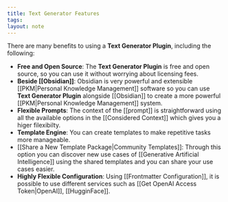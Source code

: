 ```yaml
---
title: Text Generator Features
tags: 
layout: note 
---
```

There are many benefits to using a **Text Generator Plugin**, including the following:

* **Free and Open Source**: The **Text Generator Plugin** is free and open source, so you can use it without worrying about licensing fees.
* **Beside [[Obsidian]]**: Obsidian is very powerful and extensible [[PKM|Personal Knowledge Management]] software so you can use **Text Generator Plugin** alongside [[Obsidian]] to create a more powerful  [[PKM|Personal Knowledge Management]] system.
* **Flexible Prompts**: The context of the [[prompt]] is straightforward using all the available options in the [[Considered Context]] which gives you a higer filexibilty. 
* **Template Engine**: You can create templates to make repetitive tasks more manageable. 
* [[Share a New Template Package|Community Templates]]: Through this option you can discover new use cases of [[Generative Artificial Intelligence]] using the shared templates and you can share your use cases easier. 
* **Highly Flexible Configuration**:  Using [[Frontmatter Configuration]], it is possible to use different services such as [[Get OpenAI Access Token|OpenAI]], [[HugginFace]]. 
